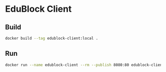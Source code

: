 # EduBlock Client

## Build

```sh
docker build --tag edublock-client:local .
```

## Run

```sh
docker run --name edublock-client --rm --publish 8080:80 edublock-client:local
```
